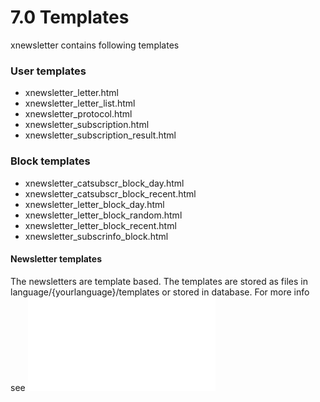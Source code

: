 # 7.0 Templates
xnewsletter contains following templates
### User templates
* xnewsletter_letter.html
* xnewsletter_letter_list.html
* xnewsletter_protocol.html
* xnewsletter_subscription.html
* xnewsletter_subscription_result.html

### Block templates
* xnewsletter_catsubscr_block_day.html
* xnewsletter_catsubscr_block_recent.html
* xnewsletter_letter_block_day.html
* xnewsletter_letter_block_random.html
* xnewsletter_letter_block_recent.html
* xnewsletter_subscrinfo_block.html

#### Newsletter templates
The newsletters are template based.
The templates are stored as files in language/{yourlanguage}/templates or stored in database.
For more info see ![Operating instructions](4operations.md)
